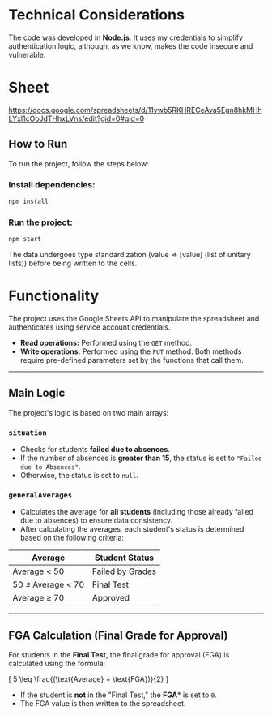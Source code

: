 # Technical Considerations

The code was developed in **Node.js**. It uses my credentials to simplify authentication logic, although, as we know, makes the code insecure and vulnerable.

# Sheet

https://docs.google.com/spreadsheets/d/11vwb5RKHRECeAva5Egn8hkMHhLYxl1cOoJdTHhxLVns/edit?gid=0#gid=0

## How to Run

To run the project, follow the steps below:

### Install dependencies:

```bash
npm install
```

### Run the project:

```bash
npm start
```

The data undergoes type standardization (value => [value] (list of unitary lists)) before being written to the cells.

# Functionality

The project uses the Google Sheets API to manipulate the spreadsheet and authenticates using service account credentials.

- **Read operations:** Performed using the `GET` method.
- **Write operations:** Performed using the `PUT` method.
Both methods require pre-defined parameters set by the functions that call them.

---

## Main Logic

The project's logic is based on two main arrays:

### `situation`
- Checks for students **failed due to absences**.
- If the number of absences is **greater than 15**, the status is set to `"Failed due to Absences"`.
- Otherwise, the status is set to `null`.

### `generalAverages`
- Calculates the average for **all students** (including those already failed due to absences) to ensure data consistency.
- After calculating the averages, each student's status is determined based on the following criteria:

| Average           | Student Status       |
|---------------|---------------------|
| Average < 50   | Failed by Grades   |
| 50 ≤ Average < 70 | Final Test        |
| Average ≥ 70   | Approved             |

---

## FGA Calculation (Final Grade for Approval)

For students in the **Final Test**, the final grade for approval (FGA) is calculated using the formula:

\[
5 \leq \frac{(\text{Average} + \text{FGA})}{2}
\]

- If the student is **not** in the "Final Test," the **FGA*** is set to `0`.
- The FGA value is then written to the spreadsheet.
